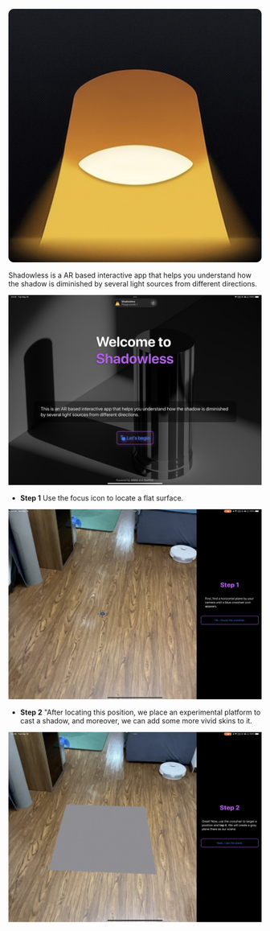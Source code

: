 
<p>
<img src="Assets/shadowless.jpg" />
</p>

Shadowless is a AR based interactive app that helps you understand how the shadow is diminished by several light sources from different directions.

![](Assets/step1.jpg)

* **Step 1** Use the focus icon to locate a flat surface.

![](Assets/step2.jpg)

* **Step 2** "After locating this position, we place an experimental platform to cast a shadow, and moreover, we can add some more vivid skins to it.

![](Assets/step3.jpg)